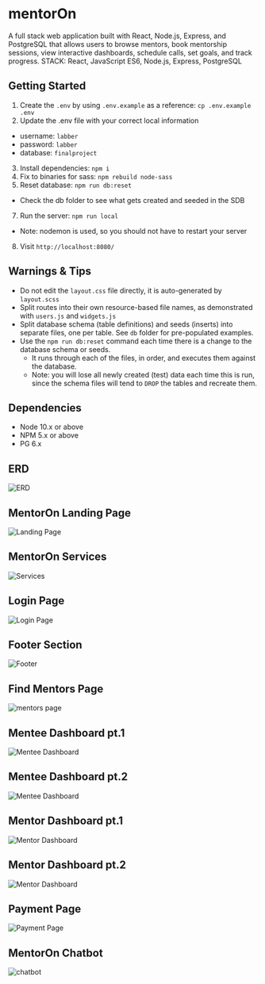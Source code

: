 # mentorOn

A full stack web application built with React, Node.js, Express, and PostgreSQL that allows users to browse mentors, book mentorship sessions, view interactive dashboards, schedule calls, set goals, and track progress. STACK: React, JavaScript ES6, Node.js, Express, PostgreSQL

## Getting Started

1. Create the `.env` by using `.env.example` as a reference: `cp .env.example .env`
2. Update the .env file with your correct local information 
  - username: `labber` 
  - password: `labber` 
  - database: `finalproject`
3. Install dependencies: `npm i`
4. Fix to binaries for sass: `npm rebuild node-sass`
5. Reset database: `npm run db:reset`
  - Check the db folder to see what gets created and seeded in the SDB
7. Run the server: `npm run local`
  - Note: nodemon is used, so you should not have to restart your server
8. Visit `http://localhost:8080/`

## Warnings & Tips

- Do not edit the `layout.css` file directly, it is auto-generated by `layout.scss`
- Split routes into their own resource-based file names, as demonstrated with `users.js` and `widgets.js`
- Split database schema (table definitions) and seeds (inserts) into separate files, one per table. See `db` folder for pre-populated examples. 
- Use the `npm run db:reset` command each time there is a change to the database schema or seeds. 
  - It runs through each of the files, in order, and executes them against the database. 
  - Note: you will lose all newly created (test) data each time this is run, since the schema files will tend to `DROP` the tables and recreate them.

## Dependencies

- Node 10.x or above
- NPM 5.x or above
- PG 6.x

## ERD 
![ERD](docs/erd.png)


## MentorOn Landing Page
![Landing Page](docs/1.png)


## MentorOn Services
![Services](docs/2.png)


## Login Page
![Login Page](docs/3.png)


## Footer Section
![Footer](docs/4.png)


## Find Mentors Page
![mentors page](docs/9.png)


## Mentee Dashboard pt.1
![Mentee Dashboard](docs/5.png)


## Mentee Dashboard pt.2
![Mentee Dashboard](docs/5.1.png)


## Mentor Dashboard pt.1
![Mentor Dashboard](docs/6.png)


## Mentor Dashboard pt.2
![Mentor Dashboard](docs/6.1.png)


## Payment Page
![Payment Page](docs/7.png)


## MentorOn Chatbot 
![chatbot](docs/8.png)